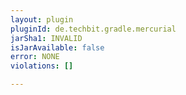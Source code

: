 ```yaml
---
layout: plugin
pluginId: de.techbit.gradle.mercurial
jarSha1: INVALID
isJarAvailable: false
error: NONE
violations: []

---
```

